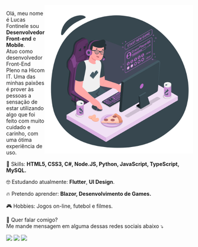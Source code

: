 <img src="./assets/fontinele.png" min-width="400px" max-width="400px" width="400px" align="right" alt="Computador Fontinele">

<p align="left">
  Olá, meu nome é Lucas Fontinele sou <strong>Desenvolvedor Front-end</strong> e <strong>Mobile</strong>.<br>
  Atuo como desenvolvedor Front-End Pleno na Hicom IT. Uma das minhas paixões é
  prover às pessoas a sensação de estar utilizando algo que foi feito com muito cuidado e carinho, com uma ótima experiência de uso.
</p>

<p align="left">
  🚀 Skills: <strong>HTML5, CSS3, C#, Node.JS, Python, JavaScript, TypeScript, MySQL.</strong>
</p>

<p align="left">
  🤓 Estudando atualmente: <strong>Flutter</strong>, <strong>UI Design</strong>.
</p>

<p align="left">
  🔥 Pretendo aprender: <strong>Blazor, Desenvolvimento de Games.</strong>
</p>

<p align="left">
  🎮 Hobbies: Jogos on-line, futebol e filmes.<strong></strong>
</p>

<p align="left">
💌  Quer falar comigo?<br>
  Me mande mensagem em alguma dessas redes sociais abaixo ⤵️
</p>

<p align="left">
<a href="mailto:contato@fontinele.dev" alt="Gmail">
<img src="https://img.shields.io/badge/-contato@fontinele.dev-e34c41?style=flat-square&labelColor=e34c41&logo=gmail&logoColor=white&link=contato@fontinele.dev" /></a>
  
<a href="https://www.linkedin.com/in/lucasfontinele" alt="Linkedin">
<img src="https://img.shields.io/badge/-Lucas%20Fontinele-blue?style=flat-square&logo=Linkedin&logoColor=white&link=https://www.linkedin.com/in/lucasfontinele" /></a>
  
<a href="https://twitter.com/frontnele" alt="Twitter">
<img src="https://img.shields.io/badge/-Lucas Fontinele-1ca0f1?style=flat-square&labelColor=1ca0f1&logo=twitter&logoColor=white&link=https://twitter.com/frontnele" /></a>
 </p>
